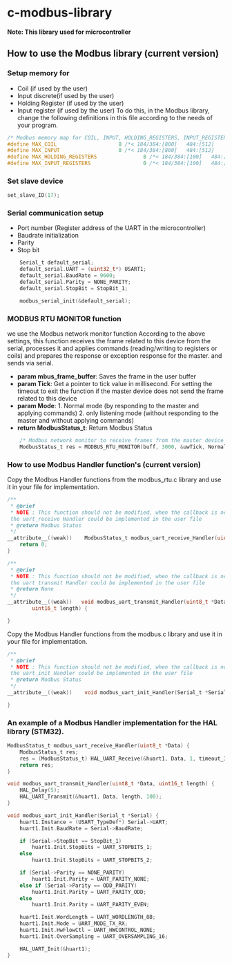 # c-modbus-library
**Note: This library used for microcontroller**

## How to use the Modbus library (current version)

### Setup memory for
- Coil (if used by the user)
- Input discrete(if used by the user)
- Holding Register (if used by the user)
- Input register (if used by the user)
To do this, in the Modbus library, change the following definitions in this file according to the needs of your program.

```c
/* Modbus memory map for COIL, INPUT, HOLDING_REGISTERS, INPUT_REGISTERS */
#define MAX_COIL      				8 /*< 184/384:[800]   484:[512]     584/984/884:[2000]    M84:[64] */
#define MAX_INPUT      				0 /*< 184/384:[800]   484:[512]     584/984/884:[2000]    M84:[64] */
#define MAX_HOLDING_REGISTERS       		8 /*< 184/384:[100]   484:[254]     584/984/884:[125]    M84:[64] */
#define MAX_INPUT_REGISTERS         		0 /*< 184/384:[100]   484:[32]     584/984/884:[125]    M84:[4] */
```

### Set slave device
```c
set_slave_ID(17);
```

### Serial communication setup
- Port number (Register address of the UART in the microcontroller)
- Baudrate initialization
- Parity
- Stop bit

```c
    Serial_t default_serial;
    default_serial.UART = (uint32_t*) USART1;
    default_serial.BaudRate = 9600;
    default_serial.Parity = NONE_PARITY;
    default_serial.StopBit = StopBit_1;

    modbus_serial_init(&default_serial);
```

### MODBUS RTU MONITOR function
we use the Modbus network monitor function According to the above settings, this function receives the frame related to this device from the serial, processes it and applies commands (reading/writing to registers or coils) and prepares the response or exception response for the master. and sends via serial.

- **param mbus_frame_buffer**: Saves the frame in the user buffer
- **param Tick**: Get a pointer to tick value in millisecond. For setting the timeout to exit the function if the master device  does not send the frame related to this device
- **param Mode**: 1. Normal mode (by responding to the master and applying commands) 2. only listening mode (without responding to the master and without applying commands)
- **return ModbusStatus_t**: Return Modbus Status 

```c
	/* Modbus network monitor to receive frames from the master device */
	ModbusStatus_t res = MODBUS_RTU_MONITOR(buff, 3000, &uwTick, Normal);
```

### How to use Modbus Handler function's (current version)

Copy the Modbus Handler functions from the modbus_rtu.c library and use it in your file for implementation.

```c
/**
 * @brief
 * NOTE : This function should not be modified, when the callback is needed,
 the uart_receive Handler could be implemented in the user file
 * @return Modbus Status
 */
__attribute__((weak))	 ModbusStatus_t modbus_uart_receive_Handler(uint8_t *Data) {
	return 0;
}

/**
 * @brief
 * NOTE : This function should not be modified, when the callback is needed,
 the uart transmit Handler could be implemented in the user file
 * @return None
 */
__attribute__((weak)) 	void modbus_uart_transmit_Handler(uint8_t *Data,
		uint16_t length) {

}
```

Copy the Modbus Handler functions from the modbus.c library and use it in your file for implementation.

```c
/**
 * @brief
 * NOTE : This function should not be modified, when the callback is needed,
 the uart_init Handler could be implemented in the user file
 * @return Modbus Status
 */
__attribute__((weak))	 void modbus_uart_init_Handler(Serial_t *Serial) {

} 
```


### An example of a Modbus Handler implementation for the HAL library (STM32).

```c
ModbusStatus_t modbus_uart_receive_Handler(uint8_t *Data) {
	ModbusStatus_t res;
	res = (ModbusStatus_t) HAL_UART_Receive(&huart1, Data, 1, timeout_3_5C);
	return res;
}

void modbus_uart_transmit_Handler(uint8_t *Data, uint16_t length) {
	HAL_Delay(5);
	HAL_UART_Transmit(&huart1, Data, length, 100);
}

void modbus_uart_init_Handler(Serial_t *Serial) {
	huart1.Instance = (USART_TypeDef*) Serial->UART;
	huart1.Init.BaudRate = Serial->BaudRate;

	if (Serial->StopBit == StopBit_1)
		huart1.Init.StopBits = UART_STOPBITS_1;
	else
		huart1.Init.StopBits = UART_STOPBITS_2;

	if (Serial->Parity == NONE_PARITY)
		huart1.Init.Parity = UART_PARITY_NONE;
	else if (Serial->Parity == ODD_PARITY)
		huart1.Init.Parity = UART_PARITY_ODD;
	else
		huart1.Init.Parity = UART_PARITY_EVEN;

	huart1.Init.WordLength = UART_WORDLENGTH_8B;
	huart1.Init.Mode = UART_MODE_TX_RX;
	huart1.Init.HwFlowCtl = UART_HWCONTROL_NONE;
	huart1.Init.OverSampling = UART_OVERSAMPLING_16;

	HAL_UART_Init(&huart1);
}
```
